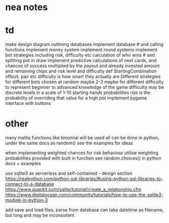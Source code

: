 # nea notes 

# td
make design diagram outlining databases
implement database # and calling functions
implement money system
implement round systems
implement bot strategies
including risk, difficulty etc
calculation of who wins # and splitting pot in draw
implement predictive calculations of next cards, and chances of success multiplied by the payout and already invested amount and remaining chips and risk level and difficulty
def StartingCombination
 offsuit, pair etc
difficulty is how smart they actually are
Different strategies for different bots chosen at random maybe 2-3 maybe for different difficulty to represent beginner to advanced knowledge of the game
difficulty may be discrete levels in a scale of 1-10
starting hands probabilities
risk is the probability of overriding that value for a high pot
implement pygame interface with buttons

# other
many maths functions like binomial will be used
    all can be done in python, under the same docs as random()
    see the examples for ideas

when implementing weighted chances for risk behaviour
    utilise weighting probabilities provided with built in function
    see random.choices() in python docs + examples

use sqlite3 as serverless and self-contained - design section
    https://realpython.com/python-sql-libraries/#using-python-sql-libraries-to-connect-to-a-database
    https://www.quackit.com/sqlite/tutorial/create_a_relationship.cfm
    https://www.digitalocean.com/community/tutorials/how-to-use-the-sqlite3-module-in-python-3

    
add save and load files, parse from database
    can take datetime as filename, but long and may be inconsistent

